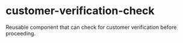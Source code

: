 # customer-verification-check
Reusable component that can check for customer verification before proceeding. 
